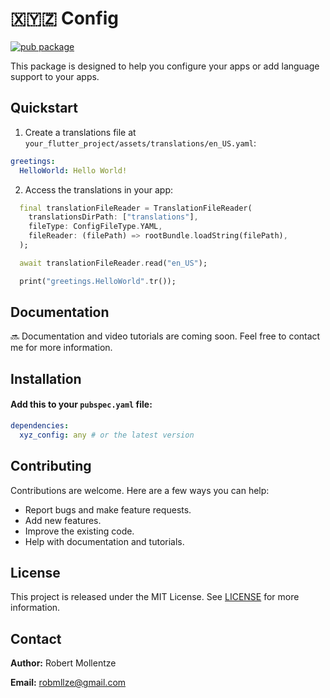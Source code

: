 # 🇽🇾🇿 Config

[![pub package](https://img.shields.io/pub/v/xyz_config.svg)](https://pub.dev/packages/xyz_config)

This package is designed to help you configure your apps or add language support to your apps.

## Quickstart

1. Create a translations file at `your_flutter_project/assets/translations/en_US.yaml`:
```yaml
greetings:
  HelloWorld: Hello World!
```

2. Access the translations in your app:
```dart
  final translationFileReader = TranslationFileReader(
    translationsDirPath: ["translations"],
    fileType: ConfigFileType.YAML,
    fileReader: (filePath) => rootBundle.loadString(filePath),
  );

  await translationFileReader.read("en_US");

  print("greetings.HelloWorld".tr());
```

## Documentation

🔜 Documentation and video tutorials are coming soon. Feel free to contact me for more information.

## Installation

#### Add this to your `pubspec.yaml` file:

```yaml
dependencies:
  xyz_config: any # or the latest version
```
## Contributing

Contributions are welcome. Here are a few ways you can help:

- Report bugs and make feature requests.
- Add new features.
- Improve the existing code.
- Help with documentation and tutorials.

## License

This project is released under the MIT License. See [LICENSE](https://raw.githubusercontent.com/robmllze/xyz_config/main/LICENSE) for more information.

## Contact

**Author:** Robert Mollentze

**Email:** robmllze@gmail.com